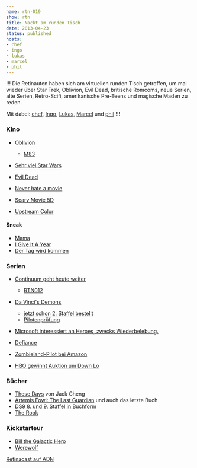 ```yaml
---
name: rtn-019
show: rtn
title: Nackt am runden Tisch
date: 2013-04-23
status: published
hosts:
- chef
- ingo
- lukas
- marcel
- phil
---
```

!!!
Die Retinauten haben sich am virtuellen runden Tisch getroffen, um mal wieder über Star Trek, Oblivion, Evil Dead, britische Romcoms, neue Serien, alte Serien, Retro-Scifi, amerikanische Pre-Teens und magische Maden zu reden.

Mit dabei: [chef](https://twitter.com/grischder), [Ingo](https://twitter.com/ingoebel), [Lukas](https://twitter.com/blubser), [Marcel](https://twitter.com/xartas) und [phil](https://twitter.com/philgrooves)
!!!

### Kino

- [Oblivion](http://www.imdb.com/title/tt1483013)
  - [M83](http://en.wikipedia.org/wiki/M83_(band))

- [Sehr viel Star Wars](http://www.robots-and-dragons.de/artikel/star-wars-2015-jedes-jahr-ein-neuer-film)
- [Evil Dead](http://www.imdb.com/title/tt1288558)
- [Never hate a movie](http://badassdigest.com/2011/11/03/film-crit-hulk-smash-never-hate-a-movie/)
- [Scary Movie 5D](http://www.imdb.com/title/tt0795461)
- [Upstream Color](http://www.imdb.com/title/tt2084989)

#### Sneak

- [Mama](http://www.imdb.com/title/tt2023587/)
- [I Give It A Year](http://www.imdb.com/title/tt2244901)
- [Der Tag wird kommen](http://www.imdb.com/title/tt2008562)

### Serien

- [Continuum geht heute weiter](http://de.wikipedia.org/wiki/Continuum_(Fernsehserie))
  - [RTN012](https://secure.retinacast.de/rtn012-podcasten-im-futur-ii/)

- [Da Vinci's Demons](http://en.wikipedia.org/wiki/Da_Vinci's_Demons)
  - [jetzt schon 2. Staffel bestellt](http://www.robots-and-dragons.de/artikel/da-vincis-demons-bekommt-zweite-staffel)
  - [Pilotenprüfung](https://secure.retinacast.de/rtc-pp24-da-vincis-demons/)

- [Microsoft interessiert an Heroes, zwecks Wiederbelebung.](http://www.polygon.com/2013/4/17/4235894/microsoft-heroes-revival-xbox-original-content)
- [Defiance](http://en.wikipedia.org/wiki/Defiance_(TV_series))
- [Zombieland-Pilot bei Amazon](http://www.amazon.com/gp/product/B00CE18P0K)
- [HBO gewinnt Auktion um Down Lo](http://www.vibe.com/article/john-legend-sells-down-lo-drama-hbo)

### Bücher

- [These Days](http://www.amazon.de/These-Days-Novel-Jack-Cheng/dp/1482692414) von Jack Cheng
- [Artemis Fowl: The Last Guardian](http://www.amazon.de/Artemis-Fowl-Last-Guardian-Colfer/dp/0141344334/ref=sr_1_1?s=books-intl-de&ie=UTF8&qid=1366576410&sr=1-1&keywords=artemis+fowl+and+the+last+guardian) und auch das letzte Buch
- [DS9 8. und 9. Staffel in Buchform](http://de.memory-alpha.org/wiki/Star_Trek:_Deep_Space_Nine_(Romane))
- [The Rook](http://www.amazon.de/The-Rook-Novel-Daniel-OMalley/dp/0316098809)

### Kickstarteur

- [Bill the Galactic Hero](http://www.kickstarter.com/projects/alexcoxfilms/alex-cox-directs-bill-the-galactic-hero)
- [Werewolf](http://www.kickstarter.com/projects/maxtemkin/werewolf-0)

[Retinacast auf ADN](https://alpha.app.net/retinacast)
